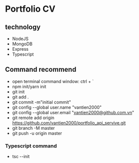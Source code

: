 # Portfolio CV

## technology
- NodeJS
- MongoDB
- Express
- Typescript

## Command recommend

- open terminal command window: ctrl + `
- npm init/yarn init
- git init
- git add .
- git commit -m"initial commit"
- git config --global user.name "vantien2000"
- git config --global user.email "vantien2000@github.com.vn"
- git remote add origin https://github.com/vantien2000/portfolio_api_servive.git
- git branch -M master
- git push -u origin master
### Typescript command
- tsc --init